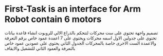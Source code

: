 # First-Task is an interface for Arm Robot contain 6 motors
تصميم واجهة تحتوي على ست محركات لتتحكم بالذراع الالي للروبوت
انشاء قاعدة بيانات تحتوي على جدولين 
الاول اسمه محركات ويحتوي على 7 اعمدة عمود خاص برقم التعرفة والاعمدة الست الاخرى خاصة بالمحركات
الجدول الثاني يحتوي على عمودين عمود خاص بالتعرفة والعمود الثاني للتشغيل والايقاف
